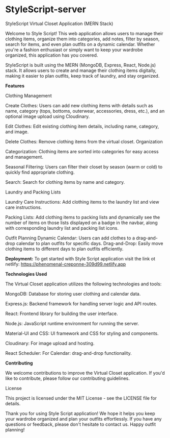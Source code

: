 # StyleScript-server
StyleScript Virtual Closet Application (MERN Stack)

Welcome to Style Script! This web application allows users to manage their clothing items, organize them into categories, add notes, filter by season, search for items, and even plan outfits on a dynamic calendar. Whether you're a fashion enthusiast or simply want to keep your wardrobe organized, this application has you covered.


StyleScript is built using the MERN (MongoDB, Express, React, Node.js) stack. It allows users to create and manage their clothing items digitally, making it easier to plan outfits, keep track of laundry, and stay organized.

**Features**

Clothing Management

Create Clothes: Users can add new clothing items with details such as name, category (tops, bottoms, outerwear, accessories, dress, etc.), and an optional image upload using Cloudinary.

Edit Clothes: Edit existing clothing item details, including name, category, and image.

Delete Clothes: Remove clothing items from the virtual closet.
Organization

Categorization: Clothing items are sorted into categories for easy access and management.

Seasonal Filtering: Users can filter their closet by season (warm or cold) to quickly find appropriate clothing.

Search: Search for clothing items by name and category.

Laundry and Packing Lists

Laundry Care Instructions: Add clothing items to the laundry list and view care instructions.

Packing Lists: Add clothing items to packing lists and dynamically see the number of items on those lists displayed on a badge in the navbar, along with corresponding laundry list and packing list icons.

Outfit Planning
Dynamic Calendar: Users can add clothes to a drag-and-drop calendar to plan outfits for specific days.
Drag-and-Drop: Easily move clothing items to different days to plan outfits efficiently.

**Deployment:**
To get started with Style Script application visit the link ot netlify: https://phenomenal-creponne-309d99.netlify.app

 
**Technologies Used**

The Virtual Closet application utilizes the following technologies and tools:

MongoDB: Database for storing user clothing and calendar data.

Express.js: Backend framework for handling server logic and API routes.

React: Frontend library for building the user interface.

Node.js: JavaScript runtime environment for running the server.

Material-UI and CSS: UI framework and CSS for styling and components.

Cloudinary: For image upload and hosting.

React Scheduler: For Calendar: drag-and-drop functionality.

**Contributing**

We welcome contributions to improve the Virtual Closet application. If you'd like to contribute, please follow our contributing guidelines.

License

This project is licensed under the MIT License - see the LICENSE file for details.

Thank you for using Style Script application! We hope it helps you keep your wardrobe organized and plan your outfits effortlessly. If you have any questions or feedback, please don't hesitate to contact us. Happy outfit planning!
